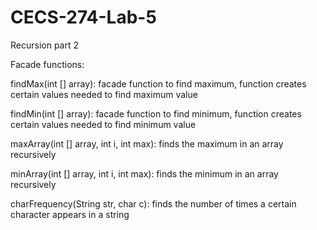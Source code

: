 # CECS-274-Lab-5
Recursion part 2

Facade functions:

findMax(int [] array): facade function to find maximum, function creates certain values needed to find maximum value

findMin(int [] array): facade function to find minimum, function creates certain values needed to find minimum value

maxArray(int [] array, int i, int max): finds the maximum in an array recursively

minArray(int [] array, int i, int max): finds the minimum in an array recursively

charFrequency(String str, char c): finds the number of times a certain character appears in a string 

